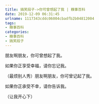 ```yaml
---
title: 搞笑段子->你可曾想起了我 | 糗事百科
date: 2019-12-09 06:31:45
urlname: 1117343cddc06004cbadfb2b04812004
tags: 
- 糗事百科
categories:
- 糗事百科
- 搞笑段子
---
```

朋友啊朋友，你可曾想起了我。

如果你正享受幸福，请你忘记我。

（最烦别人秀）朋友啊朋友，你可曾记起了我。

如果你正承受不幸，请你告诉我。

（让我开心下）


